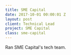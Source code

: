 ```yaml
---
title: SME Capital
date: 2017-10-01 00:00:01 Z
layout: post
client: Technical Lead
project: SME Capital
class: sme-capital
---
```


<p>Ran SME Capital's tech team.</p>
